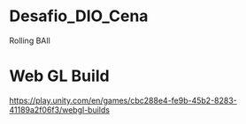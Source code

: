 # Desafio_DIO_Cena
 Rolling BAll
# Web GL Build
https://play.unity.com/en/games/cbc288e4-fe9b-45b2-8283-41189a2f06f3/webgl-builds
